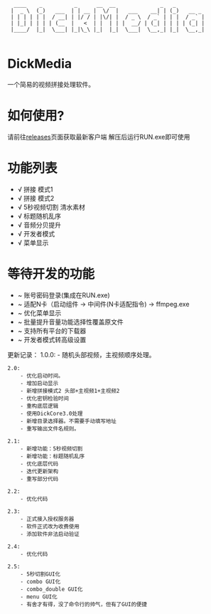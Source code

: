 <code>
  ____    _          _      __  __              _   _         
 |  _ \  (_)   ___  | | __ |  \/  |   ___    __| | (_)   __ _ 
 | | | | | |  / __| | |/ / | |\/| |  / _ \  / _` | | |  / _` |
 | |_| | | | | (__  |   <  | |  | | |  __/ | (_| | | | | (_| |
 |____/  |_|  \___| |_|\_\ |_|  |_|  \___|  \__,_| |_|  \__,_|
                                                              
</code>

# DickMedia
一个简易的视频拼接处理软件。

# 如何使用?
请前往[releases](https://github.com/obentnet/dickmedia-public/releases)页面获取最新客户端
解压后运行RUN.exe即可使用

# 功能列表
* √ 拼接 模式1
* √ 拼接 模式2
* √ 5秒视频切割 清水素材
* √ 标题随机乱序
* √ 音频分贝提升
* √ 开发者模式
* √ 菜单显示

# 等待开发的功能
* ~ 账号密码登录(集成在RUN.exe)
* ~ 适配N卡（启动组件 -> 中间件(N卡适配指令) -> ffmpeg.exe
* ~ 优化菜单显示
* ~ 批量提升音量功能选择性覆盖原文件
* ~ 支持所有平台的下载器
* ~ 开发者模式转高级设置

更新记录：
    1.0.0:
        - 随机头部视频，主视频顺序处理。
        
    2.0:
        - 优化启动时间。
        - 增加启动显示
        - 新增拼接模式2 头部+主视频1+主视频2
        - 优化密钥检验时间
        - 重构底层逻辑
        - 使用DickCore3.0处理
        - 新增目录选择器。不需要手动填写地址
        - 重写输出文件名规则。

    2.1:
        - 新增功能：5秒视频切割
        - 新增功能：标题随机乱序
        - 优化底层代码
        - 迭代更新架构
        - 重写部分代码

    2.2: 
        - 优化代码

    2.3:
        - 正式接入授权服务器
        - 软件正式改为收费使用
        - 添加软件非法启动验证

    2.4:
        - 优化代码

    2.5:
        - 5秒切割GUI化
        - combo GUI化
        - combo_double GUI化
        - menu GUI化
        - 有舍才有得，没了命令行的帅气，但有了GUI的便捷
